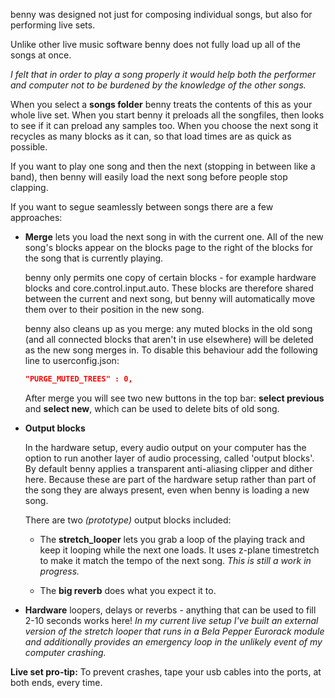 benny was designed not just for composing individual songs, but also for performing live sets.

Unlike other live music software benny does not fully load up all of the songs at once. 

*I felt that in order to play a song properly it would help both the performer and computer not to be burdened by the knowledge of the other songs.*

When you select a **songs folder** benny treats the contents of this as your whole live set. When you start benny it preloads all the songfiles, then looks to see if it can preload any samples too. When you choose the next song it recycles as many blocks as it can, so that load times are as quick as possible. 

If you want to play one song and then the next (stopping in between like a band), then benny will easily load the next song before people stop clapping.

If you want to segue seamlessly between songs there are a few approaches:

- **Merge** lets you load the next song in with the current one. All of the new song's blocks appear on the blocks page to the right of the blocks for the song that is currently playing. 

    benny only permits one copy of certain blocks - for example hardware blocks and core.control.input.auto. These blocks are therefore shared between the current and next song, but benny will automatically move them over to their position in the new song.
    
    benny also cleans up as you merge: any muted blocks in the old song (and all connected blocks that aren't in use elsewhere) will be deleted as the new song merges in. To disable this behaviour add the following line to userconfig.json:

    ```json
    "PURGE_MUTED_TREES" : 0,
    ```
        
    After merge you will see two new buttons in the top bar: **select previous** and **select new**, which can be used to delete bits of old song.

- **Output blocks** 

    In the hardware setup, every audio output on your computer has the option to run another layer of audio processing, called 'output blocks'. By default benny applies a transparent anti-aliasing clipper and dither here. Because these are part of the hardware setup rather than part of the song they are always present, even when benny is loading a new song.

    There are two *(prototype)* output blocks included:
    
    - The **stretch_looper** lets you grab a loop of the playing track and keep it looping while the next one loads. It uses z-plane timestretch to make it match the tempo of the next song. *This is still a work in progress.*

    - The **big reverb** does what you expect it to.

- **Hardware** loopers, delays or reverbs - anything that can be used to fill 2-10 seconds works here! *In my current live setup I've built an external version of the stretch looper that runs in a Bela Pepper Eurorack module and additionally provides an emergency loop in the unlikely event of my computer crashing.*

**Live set pro-tip:** To prevent crashes, tape your usb cables into the ports, at both ends, every time.
